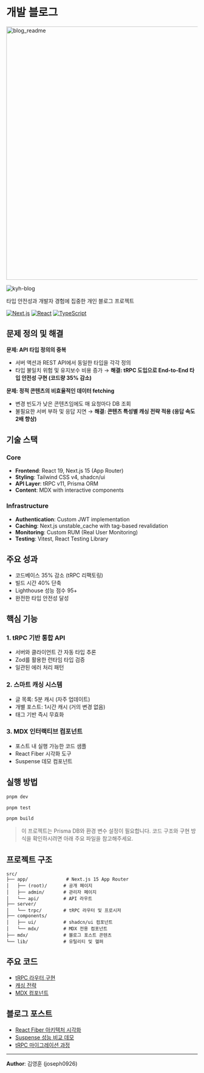 # 개발 블로그

<img width="1470" height="666" alt="blog_readme" src="https://github.com/user-attachments/assets/a04314f1-596d-4a05-ac67-3c4f0bc05ce6" />

![kyh-blog](https://github.com/user-attachments/assets/57fed4a0-fd95-4724-b4c7-21cc73f9756b)

타입 안전성과 개발자 경험에 집중한 개인 블로그 프로젝트

[![Next.js](https://img.shields.io/badge/Next.js-15-black)](https://nextjs.org/)
[![React](https://img.shields.io/badge/React-19-blue)](https://react.dev/)
[![TypeScript](https://img.shields.io/badge/TypeScript-5.0-blue)](https://www.typescriptlang.org/)

## 문제 정의 및 해결

**문제: API 타입 정의의 중복**

- 서버 액션과 REST API에서 동일한 타입을 각각 정의
- 타입 불일치 위험 및 유지보수 비용 증가
  → **해결: tRPC 도입으로 End-to-End 타입 안전성 구현 (코드량 35% 감소)**

**문제: 정적 콘텐츠의 비효율적인 데이터 fetching**

- 변경 빈도가 낮은 콘텐츠임에도 매 요청마다 DB 조회
- 불필요한 서버 부하 및 응답 지연
  → **해결: 콘텐츠 특성별 캐싱 전략 적용 (응답 속도 2배 향상)**

## 기술 스택

### Core

- **Frontend**: React 19, Next.js 15 (App Router)
- **Styling**: Tailwind CSS v4, shadcn/ui
- **API Layer**: tRPC v11, Prisma ORM
- **Content**: MDX with interactive components

### Infrastructure

- **Authentication**: Custom JWT implementation
- **Caching**: Next.js unstable_cache with tag-based revalidation
- **Monitoring**: Custom RUM (Real User Monitoring)
- **Testing**: Vitest, React Testing Library

## 주요 성과

- 코드베이스 35% 감소 (tRPC 리팩토링)
- 빌드 시간 40% 단축
- Lighthouse 성능 점수 95+
- 완전한 타입 안전성 달성

## 핵심 기능

### 1. tRPC 기반 통합 API

- 서버와 클라이언트 간 자동 타입 추론
- Zod를 활용한 런타임 타입 검증
- 일관된 에러 처리 패턴

### 2. 스마트 캐싱 시스템

- 글 목록: 5분 캐시 (자주 업데이트)
- 개별 포스트: 1시간 캐시 (거의 변경 없음)
- 태그 기반 즉시 무효화

### 3. MDX 인터랙티브 컴포넌트

- 포스트 내 실행 가능한 코드 샘플
- React Fiber 시각화 도구
- Suspense 데모 컴포넌트

## 실행 방법

```bash
pnpm dev

pnpm test

pnpm build
```

> 이 프로젝트는 Prisma DB와 환경 변수 설정이 필요합니다.
> 코드 구조와 구현 방식을 확인하시려면 아래 주요 파일을 참고해주세요.

## 프로젝트 구조

```
src/
├── app/              # Next.js 15 App Router
│   ├── (root)/      # 공개 페이지
│   ├── admin/       # 관리자 페이지
│   └── api/         # API 라우트
├── server/
│   └── trpc/        # tRPC 라우터 및 프로시저
├── components/
│   ├── ui/          # shadcn/ui 컴포넌트
│   └── mdx/         # MDX 전용 컴포넌트
├── mdx/             # 블로그 포스트 콘텐츠
└── lib/             # 유틸리티 및 헬퍼
```

## 주요 코드

- [tRPC 라우터 구현](./src/server/trpc/routers/post.ts)
- [캐싱 전략](./src/server/trpc/routers/post.ts#L30-L60)
- [MDX 컴포넌트](./src/mdx/components/)

## 블로그 포스트

- [React Fiber 아키텍처 시각화](./src/mdx/2025-06-25-react-react-fiber.mdx)
- [Suspense 성능 비교 데모](./src/mdx/2025-07-13-learn-react-02-suspense-.mdx)
- [tRPC 마이그레이션 과정](./src/mdx/2025-08-15-trpc-01-rest-api-api-.mdx)

---

**Author**: 김영훈 (joseph0926)

